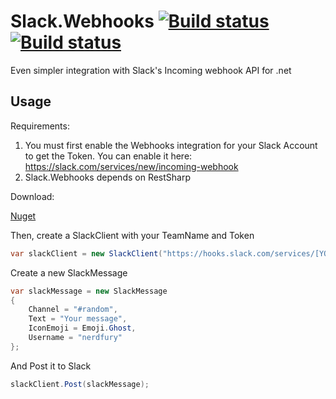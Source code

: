 Slack.Webhooks [![Build status](https://ci.appveyor.com/api/projects/status/08qvvm46ouxwujmq/branch/master?svg=true)](https://ci.appveyor.com/project/nerdfury/slack/branch/master) [![Build status](https://ci.appveyor.com/api/projects/status/08qvvm46ouxwujmq?svg=true)](https://ci.appveyor.com/project/nerdfury/slack)
==============

Even simpler integration with Slack's Incoming webhook API for .net

Usage
-----

Requirements:

1. You must first enable the Webhooks integration for your Slack Account to get the Token. You can enable it here: https://slack.com/services/new/incoming-webhook
2. Slack.Webhooks depends on RestSharp

Download:

[Nuget](https://www.nuget.org/packages/Slack.Webhooks/)

Then, create a SlackClient with your TeamName and Token

```csharp
var slackClient = new SlackClient("https://hooks.slack.com/services/[YOUR_WEBHOOK_URL]");
```

Create a  new SlackMessage
```csharp
var slackMessage = new SlackMessage
{
    Channel = "#random",
    Text = "Your message",
    IconEmoji = Emoji.Ghost,
    Username = "nerdfury"
};
```

And Post it to Slack

```csharp
slackClient.Post(slackMessage);
```
